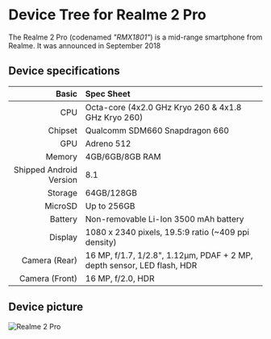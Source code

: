 Device Tree for Realme 2 Pro
===========================================

The Realme 2 Pro (codenamed _"RMX1801"_) is a mid-range smartphone from Realme.
It was announced in September 2018

## Device specifications

Basic   | Spec Sheet
-------:|:-------------------------
CPU     | Octa-core (4x2.0 GHz Kryo 260 & 4x1.8 GHz Kryo 260)
Chipset | Qualcomm SDM660 Snapdragon 660
GPU     | Adreno 512
Memory  | 4GB/6GB/8GB RAM
Shipped Android Version | 8.1
Storage | 64GB/128GB
MicroSD | Up to 256GB
Battery | Non-removable Li-Ion 3500 mAh battery
Display | 1080 x 2340 pixels, 19.5:9 ratio (~409 ppi density)
Camera (Rear)  | 16 MP, f/1.7, 1/2.8", 1.12µm, PDAF + 2 MP, depth sensor, LED flash, HDR
Camera (Front)  | 16 MP, f/2.0, HDR

## Device picture

![Realme 2 Pro](https://static.realme.net/page/realme2pro/images/sec-banner-phone-02c8a9576e.png "Realme 2 Pro")
